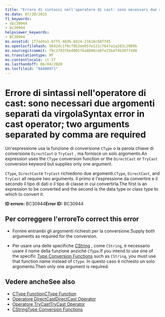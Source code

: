 ```yaml
---
title: "Errore di sintassi nell'operatore di cast: sono necessari due argomenti separati da virgola"
ms.date: 07/20/2015
f1_keywords:
- vbc30944
- bc30944
helpviewer_keywords:
- BC30944
ms.assetid: 1f7ed4a1-6ff5-4836-8424-21618c68ff45
ms.openlocfilehash: 5642dc1f0cf053ee057e121c7647a1a203c2909b
ms.sourcegitcommit: f8c270376ed905f6a8896ce0fe25b4f4b38ff498
ms.translationtype: MT
ms.contentlocale: it-IT
ms.lasthandoff: 06/04/2020
ms.locfileid: "84408971"
---
```

# <a name="syntax-error-in-cast-operator-two-arguments-separated-by-comma-are-required"></a><span data-ttu-id="2082c-102">Errore di sintassi nell'operatore di cast: sono necessari due argomenti separati da virgola</span><span class="sxs-lookup"><span data-stu-id="2082c-102">Syntax error in cast operator; two arguments separated by comma are required</span></span>
<span data-ttu-id="2082c-103">Un'espressione usa la funzione di conversione `CType` o la parola chiave di conversione `DirectCast` o `TryCast` , ma fornisce un solo argomento.</span><span class="sxs-lookup"><span data-stu-id="2082c-103">An expression uses the `CType` conversion function or the `DirectCast` or `TryCast` conversion keyword but supplies only one argument.</span></span>  
  
 <span data-ttu-id="2082c-104">`CType`, `DirectCast`e `TryCast` richiedono due argomenti.</span><span class="sxs-lookup"><span data-stu-id="2082c-104">`CType`, `DirectCast`, and `TryCast` all require two arguments.</span></span> <span data-ttu-id="2082c-105">Il primo è l'espressione da convertire e il secondo il tipo di dati o il tipo di classe in cui convertirla.</span><span class="sxs-lookup"><span data-stu-id="2082c-105">The first is an expression to be converted and the second is the data type or class type to which to convert it.</span></span>  
  
 <span data-ttu-id="2082c-106">**ID errore:** BC30944</span><span class="sxs-lookup"><span data-stu-id="2082c-106">**Error ID:** BC30944</span></span>  
  
## <a name="to-correct-this-error"></a><span data-ttu-id="2082c-107">Per correggere l'errore</span><span class="sxs-lookup"><span data-stu-id="2082c-107">To correct this error</span></span>  
  
- <span data-ttu-id="2082c-108">Fornire entrambi gli argomenti richiesti per la conversione.</span><span class="sxs-lookup"><span data-stu-id="2082c-108">Supply both arguments as required for the conversion.</span></span>  
  
- <span data-ttu-id="2082c-109">Per usare una delle specifiche [CString](../language-reference/functions/type-conversion-functions.md) , come `CString`, è necessario usare il nome della funzione anziché `CType`.</span><span class="sxs-lookup"><span data-stu-id="2082c-109">If you intend to use one of the specific [Type Conversion Functions](../language-reference/functions/type-conversion-functions.md) such as `CString`, you must use that function name instead of `CType`.</span></span> <span data-ttu-id="2082c-110">In questo caso è richiesto un solo argomento.</span><span class="sxs-lookup"><span data-stu-id="2082c-110">Then only one argument is required.</span></span>  
  
## <a name="see-also"></a><span data-ttu-id="2082c-111">Vedere anche</span><span class="sxs-lookup"><span data-stu-id="2082c-111">See also</span></span>

- [<span data-ttu-id="2082c-112">CType Function</span><span class="sxs-lookup"><span data-stu-id="2082c-112">CType Function</span></span>](../language-reference/functions/ctype-function.md)
- [<span data-ttu-id="2082c-113">Operatore DirectCast</span><span class="sxs-lookup"><span data-stu-id="2082c-113">DirectCast Operator</span></span>](../language-reference/operators/directcast-operator.md)
- [<span data-ttu-id="2082c-114">Operatore TryCast</span><span class="sxs-lookup"><span data-stu-id="2082c-114">TryCast Operator</span></span>](../language-reference/operators/trycast-operator.md)
- [<span data-ttu-id="2082c-115">CString</span><span class="sxs-lookup"><span data-stu-id="2082c-115">Type Conversion Functions</span></span>](../language-reference/functions/type-conversion-functions.md)

